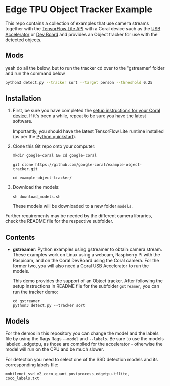 # Edge TPU Object Tracker Example

This repo contains a collection of examples that use camera streams
together with the [TensorFlow Lite API](https://tensorflow.org/lite) with a
Coral device such as the
[USB Accelerator](https://coral.withgoogle.com/products/accelerator) or
[Dev Board](https://coral.withgoogle.com/products/dev-board) and provides an Object tracker for use with the detected objects.


## Mods
 yeah do all the below, but to run the tracker cd over to the 'gstreamer' folder and run the command below
 ```bash
 python3 detect.py --tracker sort --target person --threshold 0.25
 ```



## Installation

1.  First, be sure you have completed the [setup instructions for your Coral
    device](https://coral.ai/docs/setup/). If it's been a while, repeat to be sure
    you have the latest software.

    Importantly, you should have the latest TensorFlow Lite runtime installed
    (as per the [Python quickstart](
    https://www.tensorflow.org/lite/guide/python)).

2.  Clone this Git repo onto your computer:

    ```
    mkdir google-coral && cd google-coral

    git clone https://github.com/google-coral/example-object-tracker.git

    cd example-object-tracker/
    ```

3.  Download the models:

    ```
    sh download_models.sh
    ```

    These models will be downloaded to a new folder
    ```models```.


Further requirements may be needed by the different camera libraries, check the
README file for the respective subfolder.

## Contents

  * __gstreamer__: Python examples using gstreamer to obtain camera stream. These
    examples work on Linux using a webcam, Raspberry Pi with
    the Raspicam, and on the Coral DevBoard using the Coral camera. For the
    former two, you will also need a Coral USB Accelerator to run the models.

    This demo provides the support of an Object tracker. After following the setup 
    instructions in README file for the subfolder ```gstreamer```, you can run the tracker demo:

    ```
    cd gstreamer
    python3 detect.py --tracker sort
    ```

## Models

For the demos in this repository you can change the model and the labels
file by using the flags flags ```--model``` and
```--labels```. Be sure to use the models labeled _edgetpu, as those are
compiled for the accelerator -  otherwise the model will run on the CPU and
be much slower.


For detection you need to select one of the SSD detection models
and its corresponding labels file:

```
mobilenet_ssd_v2_coco_quant_postprocess_edgetpu.tflite, coco_labels.txt
```


